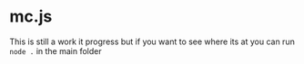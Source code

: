 # mc.js
This is still a work it progress but if you want to see where its at you can run `node .` in the main folder